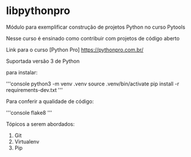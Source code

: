 # libpythonpro
Módulo para exemplificar construção de projetos Python no curso Pytools

Nesse curso é ensinado como contribuir com projetos de código aberto

Link para o curso [Python Pro] https://pythonpro.com.br/

Suportada versão 3 de Python

para instalar:

'''console
python3 -m venv .venv
source .venv/bin/activate
pip install -r requirements-dev.txt
'''

Para conferir a qualidade de código:

'''console
flake8
'''

Tópicos a serem abordados:
1. Git
2. Virtualenv
3. Pip

